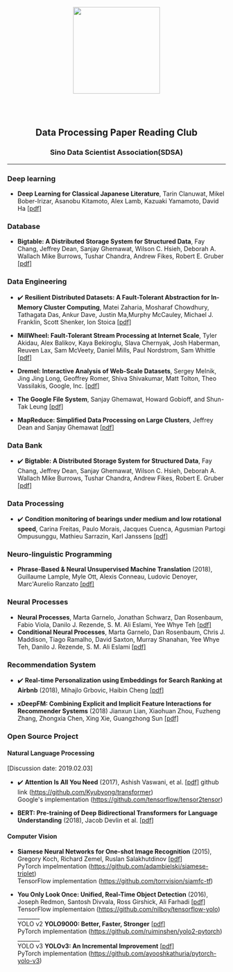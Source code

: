 <p align="center">
<img src="https://github.com/qifengzhou/DeepPaper/raw/master/src/common/images/DeepPaper_logo.png" width="200" >
</p>

<br><br>
<h2 align="center">Data Processing Paper Reading Club</h2>
<!--
<img style="float: right;" src="https://github.com/qifengzhou/DeepPaper/raw/master/src/common/images/SDSA_logo.png" width="20">
-->
<h3 align="center">Sino Data Scientist Association(SDSA)</h3>

* * * 

### Deep learning
- **Deep Learning for Classical Japanese Literature**, Tarin Clanuwat, Mikel Bober-Irizar, Asanobu Kitamoto, Alex Lamb, Kazuaki Yamamoto, David Ha [[pdf]](https://arxiv.org/pdf/1812.01718.pdf) 

### Database
- **Bigtable: A Distributed Storage System for Structured Data**, Fay Chang, Jeffrey Dean, Sanjay Ghemawat, Wilson C. Hsieh, Deborah A. Wallach Mike Burrows, Tushar Chandra, Andrew Fikes, Robert E. Gruber [[pdf]](https://storage.googleapis.com/pub-tools-public-publication-data/pdf/68a74a85e1662fe02ff3967497f31fda7f32225c.pdf) 

### Data Engineering
- :heavy_check_mark: **Resilient Distributed Datasets: A Fault-Tolerant Abstraction for In-Memory Cluster Computing**, Matei Zaharia, Mosharaf Chowdhury, Tathagata Das, Ankur Dave, Justin Ma,Murphy McCauley, Michael J. Franklin, Scott Shenker, Ion Stoica [[pdf]](https://cs.stanford.edu/~matei/papers/2012/nsdi_spark.pdf) 

- **MillWheel: Fault-Tolerant Stream Processing at Internet Scale**, Tyler Akidau, Alex Balikov, Kaya Bekiroglu, Slava Chernyak, Josh Haberman, Reuven Lax, Sam McVeety, Daniel Mills, Paul Nordstrom, Sam Whittle [[pdf]](https://storage.googleapis.com/pub-tools-public-publication-data/pdf/41378.pdf)

- **Dremel: Interactive Analysis of Web-Scale Datasets**, Sergey Melnik, Jing Jing Long, Geoffrey Romer, Shiva Shivakumar, Matt Tolton, Theo Vassilakis, Google, Inc. [[pdf]](https://storage.googleapis.com/pub-tools-public-publication-data/pdf/36632.pdf)

- **The Google File System**, Sanjay Ghemawat, Howard Gobioff, and Shun-Tak Leung [[pdf]](https://static.googleusercontent.com/media/research.google.com/en//archive/gfs-sosp2003.pdf)

- **MapReduce: Simplified Data Processing on Large Clusters**, Jeffrey Dean and Sanjay Ghemawat [[pdf]](https://static.googleusercontent.com/media/research.google.com/en//archive/mapreduce-osdi04.pdf)

### Data Bank 
- :heavy_check_mark: **Bigtable: A Distributed Storage System for Structured Data**, Fay Chang, Jeffrey Dean, Sanjay Ghemawat, Wilson C. Hsieh, Deborah A. Wallach Mike Burrows, Tushar Chandra, Andrew Fikes, Robert E. Gruber [[pdf]](https://storage.googleapis.com/pub-tools-public-publication-data/pdf/68a74a85e1662fe02ff3967497f31fda7f32225c.pdf) 

### Data Processing
- :heavy_check_mark: **Condition monitoring of bearings under medium and low rotational speed**, Carina Freitas, Paulo Morais, Jacques Cuenca, Agusmian Partogi Ompusunggu, Mathieu Sarrazin, Karl Janssens [[pdf]](https://www.ndt.net/events/EWSHM2016/app/content/Paper/42_Freitas_Rev1.pdf)
  
### Neuro-linguistic Programming
- **Phrase-Based & Neural Unsupervised Machine Translation** (2018), Guillaume Lample, Myle Ott, Alexis Conneau, Ludovic Denoyer, Marc'Aurelio Ranzato [[pdf]](https://arxiv.org/pdf/1804.07755.pdf)

### Neural Processes
- **Neural Processes**, Marta Garnelo, Jonathan Schwarz, Dan Rosenbaum, Fabio Viola, Danilo J. Rezende, S. M. Ali Eslami, Yee Whye Teh [[pdf]](https://arxiv.org/pdf/1807.01622.pdf)
- **Conditional Neural Processes**, Marta Garnelo, Dan Rosenbaum, Chris J. Maddison, Tiago Ramalho, David Saxton, Murray Shanahan, Yee Whye Teh, Danilo J. Rezende, S. M. Ali Eslami [[pdf]](https://arxiv.org/pdf/1807.01613.pdf)

### Recommendation System
- :heavy_check_mark: **Real-time Personalization using Embeddings for Search Ranking at Airbnb** (2018), Mihajlo Grbovic, Haibin Cheng [[pdf]](http://www.kdd.org/kdd2018/accepted-papers/view/real-time-personalization-using-embeddings-for-search-ranking-at-airbnb)

- **xDeepFM: Combining Explicit and Implicit Feature Interactions for Recommender Systems** (2018) Jianxun Lian, Xiaohuan Zhou, Fuzheng Zhang, Zhongxia Chen, Xing Xie, Guangzhong Sun [[pdf]](https://arxiv.org/pdf/1803.05170.pdf)

### Open Source Project

#### Natural Language Processing
[Discussion date: 2019.02.03]
- :heavy_check_mark: **Attention Is All You Need** (2017), Ashish Vaswani, et al. [[pdf]](https://papers.nips.cc/paper/7181-attention-is-all-you-need.pdf) github link (https://github.com/Kyubyong/transformer)<br>
Google's implementation (https://github.com/tensorflow/tensor2tensor)

- **BERT: Pre-training of Deep Bidirectional Transformers for Language Understanding** (2018), Jacob Devlin et al. [[pdf]](https://arxiv.org/pdf/1810.04805.pdf)

#### Computer Vision
- **Siamese Neural Networks for One-shot Image Recognition** (2015), Gregory Koch, Richard Zemel, Ruslan Salakhutdinov [[pdf]](https://www.cs.cmu.edu/~rsalakhu/papers/oneshot1.pdf)<br>
PyTorch impelmentation (https://github.com/adambielski/siamese-triplet)<br>
TensorFlow implementation (https://github.com/torrvision/siamfc-tf)

- **You Only Look Once: Unified, Real-Time Object Detection** (2016), Joseph Redmon, Santosh Divvala, Ross Girshick, Ali Farhadi [[pdf]](https://pjreddie.com/media/files/papers/yolo_1.pdf)<br> 
TensorFlow implementaion (https://github.com/nilboy/tensorflow-yolo)<br>
________<br>
YOLO v2 **YOLO9000: Better, Faster, Stronger** [[pdf]](https://arxiv.org/pdf/1612.08242.pdf)<br>
PyTorch implementation (https://github.com/ruiminshen/yolo2-pytorch)<br>
________<br>
YOLO v3 **YOLOv3: An Incremental Improvement** [[pdf]](https://pjreddie.com/media/files/papers/YOLOv3.pdf)<br>
PyTorch implementation (https://github.com/ayooshkathuria/pytorch-yolo-v3)





